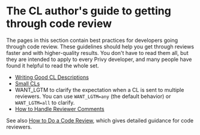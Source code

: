 # The CL author's guide to getting through code review

The pages in this section contain best practices for developers going through
code review. These guidelines should help you get through reviews faster and
with higher-quality results. You don't have to read them all, but they are
intended to apply to every Privy developer, and many people have found it
helpful to read the whole set.

-   [Writing Good CL Descriptions](cl-descriptions.md)
-   [Small CLs](small-cls.md)
-   WANT_LGTM to clarify the expectation when a CL is sent to multiple
    reviewers. You can use `WANT_LGTM=any` (the default behavior) or
    `WANT_LGTM=all` to clarify.
-   [How to Handle Reviewer Comments](handling-comments.md)

See also [How to Do a Code Review](../reviewer/), which gives detailed guidance
for code reviewers.
